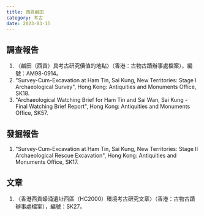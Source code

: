 ```yaml
---
title: 西貢鹹田
category: 考古
date: 2023-03-15
---
```

<adsense></adsense>

## 調查報告
1. 〈鹹田（西貢）具考古研究價值的地點〉（香港：古物古蹟辦事處檔案），編號：AM98-0914。
2. "Survey-Cum-Excavation at Ham Tin, Sai Kung, New Territories: Stage I Archaeological Survey", Hong Kong: Antiquities and Monuments Office, SK18.
3. "Archaeological Watching Brief for Ham Tin and Sai Wan, Sai Kung - Final Watching Brief Report", Hong Kong: Antiquities and Monuments Office, SK57.

## 發掘報告
1. "Survey-Cum-Excavation at Ham Tin, Sai Kung, New Territories: Stage II Archaeological Rescue Excavation", Hong Kong: Antiquities and Monuments Office, SK17.

## 文章
1. 〈香港西貢蠔涌遺址西區（HC2000）環境考古研究文章〉（香港：古物古蹟辦事處檔案），編號：SK27。